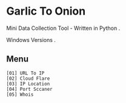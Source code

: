 # Garlic To Onion

Mini Data Collection Tool - Written in Python .

Windows Versions .


## Menu
```
[01] URL To IP
[02] Cloud Flare
[03] IP Location
[04] Port Sccaner
[05] Whois
```
